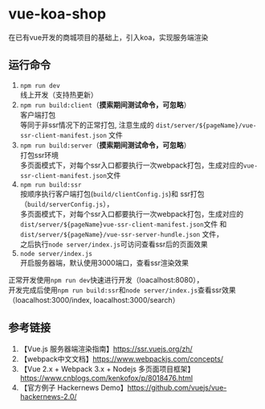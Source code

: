 # vue-koa-shop
在已有vue开发的商城项目的基础上，引入koa，实现服务端渲染


## 运行命令
1. `npm run dev`  
    线上开发（支持热更新）
2. `npm run build:client`（**摸索期间测试命令，可忽略**）   
    客户端打包    
    等同于非ssr情况下的正常打包, 注意生成的 `dist/server/${pageName}/vue-ssr-client-manifest.json` 文件
3. `npm run build:server`（**摸索期间测试命令，可忽略**）  
    打包ssr环境   
    多页面模式下，对每个ssr入口都要执行一次webpack打包，生成对应的`vue-ssr-client-manifest.json`文件  
4. `npm run build:ssr`   
    按顺序执行客户端打包(`build/clientConfig.js`)和 ssr打包（`build/serverConfig.js`），  
    多页面模式下，对每个ssr入口都要执行一次webpack打包，生成对应的`dist/server/${pageName}vue-ssr-client-manifest.json`文件 和 `dist/server/${pageName}/vue-ssr-server-hundle.json` 文件，  
    之后执行`node server/index.js`可访问查看ssr后的页面效果
5. `node server/index.js`  
    开启服务器端，默认使用3000端口，查看ssr渲染效果

正常开发使用`npm run dev`快速进行开发（loacalhost:8080），  
开发完成后使用`npm run build:ssr`和`node server/index.js`查看ssr效果（loacalhost:3000/index, loacalhost:3000/search）


## 参考链接   
1. 【Vue.js 服务器端渲染指南】https://ssr.vuejs.org/zh/  
2. 【webpack中文文档】https://www.webpackjs.com/concepts/  
3. 【Vue 2.x + Webpack 3.x + Nodejs 多页面项目框架】https://www.cnblogs.com/kenkofox/p/8018476.html   
4. 【官方例子 Hackernews Demo】https://github.com/vuejs/vue-hackernews-2.0/   